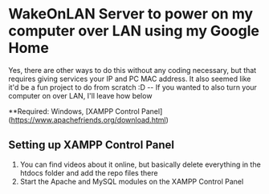 # WakeOnLAN Server to power on my computer over LAN using my Google Home

Yes, there are other ways to do this without any coding necessary, but that requires giving services your IP and PC MAC address.
It also seemed like it'd be a fun project to do from scratch :D -- If you wanted to also turn your computer on over LAN, I'll leave how below

**Required: Windows, [XAMPP Control Panel] (https://www.apachefriends.org/download.html)

## Setting up XAMPP Control Panel
1. You can find videos about it online, but basically delete everything in the htdocs folder and add the repo files there
2. Start the Apache and MySQL modules on the XAMPP Control Panel

